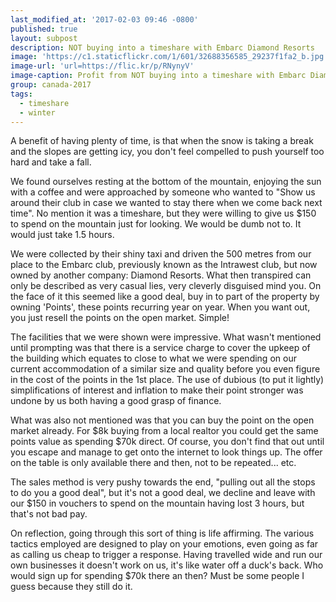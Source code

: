 ```yaml
---
last_modified_at: '2017-02-03 09:46 -0800'
published: true
layout: subpost
description: NOT buying into a timeshare with Embarc Diamond Resorts
image: 'https://c1.staticflickr.com/1/601/32688356585_29237f1fa2_b.jpg'
image-url: 'url=https://flic.kr/p/RNynyV'
image-caption: Profit from NOT buying into a timeshare with Embarc Diamond Resorts
group: canada-2017
tags:
  - timeshare
  - winter
---
```

A benefit of having plenty of time, is that when the snow is taking a break and the slopes are getting icy, you don't feel compelled to push yourself too hard and take a fall. 

We found ourselves resting at the bottom of the mountain, enjoying the sun with a coffee and were approached by someone who wanted to "Show us around their club in case we wanted to stay there when we come back next time". No mention it was a timeshare, but they were willing to give us $150 to spend on the mountain just for looking. We would be dumb not to. It would just take 1.5 hours.

We were collected by their shiny taxi and driven the 500 metres from our place to the Embarc club, previously known as the Intrawest club, but now owned by another company: Diamond Resorts. What then transpired can only be described as very casual lies, very cleverly disguised mind you. On the face of it this seemed like a good deal, buy in to part of the property by owning 'Points', these points recurring year on year. When you want out, you just resell the points on the open market. Simple!

The facilities that we were shown were impressive. What wasn't mentioned until prompting was that there is a service charge to cover the upkeep of the building which equates to close to what we were spending on our current accommodation of a similar size and quality before you even figure in the cost of the points in the 1st place. The use of dubious (to put it lightly) simplifications of interest and inflation to make their point stronger was undone by us both having a good grasp of finance.

What was also not mentioned was that you can buy the point on the open market already. For $8k buying from a local realtor you could get the same points value as spending $70k direct. Of course, you don't find that out until you escape and manage to get onto the internet to look things up. The offer on the table is only available there and then, not to be repeated... etc.

The sales method is very pushy towards the end, "pulling out all the stops to do you a good deal", but it's not a good deal, we decline and leave with our $150 in vouchers to spend on the mountain having lost 3 hours, but that's not bad pay.

On reflection, going through this sort of thing is life affirming. The various tactics employed are designed to play on your emotions, even going as far as calling us cheap to trigger a response. Having travelled wide and run our own businesses it doesn't work on us, it's like water off a duck's back. Who would sign up for spending $70k there an then? Must be some people I guess because they still do it.
